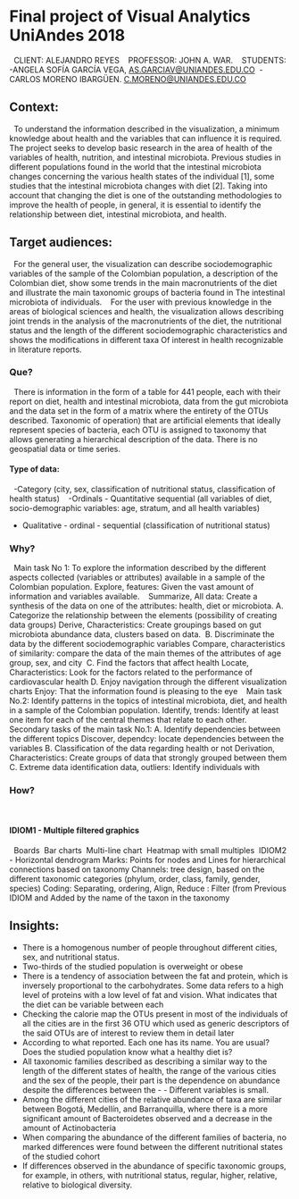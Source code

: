 # Final project of Visual Analytics UniAndes 2018 
 
CLIENT: ALEJANDRO REYES 
 
PROFESSOR: JOHN A. WAR. 
 
STUDENTS: -ANGELA SOFÍA GARCÍA VEGA, AS.GARCIAV@UNIANDES.EDU.CO 
-CARLOS MORENO IBARGÜEN. C.MORENO@UNIANDES.EDU.CO 
 
## Context: 
 
To understand the information described in the visualization, a minimum knowledge about health and the variables that can influence it is required. The project seeks to develop basic research in the area of health of the variables of health, nutrition, and intestinal microbiota. Previous studies in different populations found in the world that the intestinal microbiota changes concerning the various health states of the individual [1], some studies that the intestinal microbiota changes with diet [2]. Taking into account that changing the diet is one of the outstanding methodologies to improve the health of people, in general, it is essential to identify the relationship between diet, intestinal microbiota, and health. 
 
## Target audiences: 
 
For the general user, the visualization can describe sociodemographic variables of the sample of the Colombian population, a description of the Colombian diet, show some trends in the main macronutrients of the diet and illustrate the main taxonomic groups of bacteria found in The intestinal microbiota of individuals. 
 
For the user with previous knowledge in the areas of biological sciences and health, the visualization allows describing joint trends in the analysis of the macronutrients of the diet, the nutritional status and the length of the different sociodemographic characteristics and shows the modifications in different taxa Of interest in health recognizable in literature reports. 
 
### Que? 
 
There is information in the form of a table for 441 people, each with their report on diet, health and intestinal microbiota, data from the gut microbiota and the data set in the form of a matrix where the entirety of the OTUs described. Taxonomic of operation) that are artificial elements that ideally represent species of bacteria, each OTU is assigned to taxonomy that allows generating a hierarchical description of the data. There is no geospatial data or time series. 
 
#### Type of data: 
 
-Category (city, sex, classification of nutritional status, classification of health status) 
 
-Ordinals - Quantitative sequential (all variables of diet, socio-demographic variables: age, stratum, and all health variables) 
 
- Qualitative - ordinal - sequential (classification of nutritional status) 
 
### Why? 
 
Main task No 1: To explore the information described by the different aspects collected (variables or attributes) available in a sample of the Colombian population. Explore, features: Given the vast amount of information and variables available. 
 
Summarize, All data: Create a synthesis of the data on one of the attributes: health, diet or microbiota. 
A. Categorize the relationship between the elements (possibility of creating data groups) Derive, Characteristics: Create groupings based on gut microbiota abundance data, clusters based on data. 
B. Discriminate the data by the different sociodemographic variables Compare, characteristics of similarity: compare the data of the main themes of the attributes of age group, sex, and city 
C. Find the factors that affect health Locate, Characteristics: Look for the factors related to the performance of cardiovascular health D. Enjoy navigation through the different visualization charts Enjoy: That the information found is pleasing to the eye 
 
Main task No.2: Identify patterns in the topics of intestinal microbiota, diet, and health in a sample of the Colombian population. Identify, trends: Identify at least one item for each of the central themes that relate to each other. 
 
Secondary tasks of the main task No.1: A. Identify dependencies between the different topics Discover, dependcy: locate dependencies between the variables B. Classification of the data regarding health or not Derivation, Characteristics: Create groups of data that strongly grouped between them C. Extreme data identification data, outliers: Identify individuals with 
 
### How? 
 
#### IDIOM1 - Multiple filtered graphics 
 
Boards 
Bar charts 
Multi-line chart 
Heatmap with small multiples 
IDIOM2 - Horizontal dendrogram Marks: Points for nodes and Lines for hierarchical connections based on taxonomy Channels: tree design, based on the different taxonomic categories (phylum, order, class, family, gender, species) Coding: Separating, ordering, Align, Reduce : Filter (from Previous IDIOM and Added by the name of the taxon in the taxonomy

## Insights:

- There is a homogenous number of people throughout different cities, sex, and nutritional status.
- Two-thirds of the studied population is overweight or obese
- There is a tendency of association between the fat and protein, which is inversely proportional to the carbohydrates. Some data refers to a high level of proteins with a low level of fat and vision. What indicates that the diet can be variable between each
- Checking the calorie map the OTUs present in most of the individuals of all the cities are in the first 36 OTU which  used as generic descriptors of the said OTUs are of interest to review them in detail later
- According to what  reported. Each one has its name. You are usual? Does the studied population know what a healthy diet is?
- All taxonomic families  described as describing a similar way to the length of the different states of health, the range of the various cities and the sex of the people, their part is the dependence on abundance despite the differences between the - - Different variables is small.
- Among the different cities of the relative abundance of taxa are similar between Bogotá, Medellín, and Barranquilla, where there is a more significant amount of Bacteroidetes observed and a decrease in the amount of Actinobacteria
- When comparing the abundance of the different families of bacteria, no marked differences were found between the different nutritional states of the studied cohort
- If differences  observed in the abundance of specific taxonomic groups, for example, in others, with nutritional status, regular, higher, relative, relative to biological diversity.
